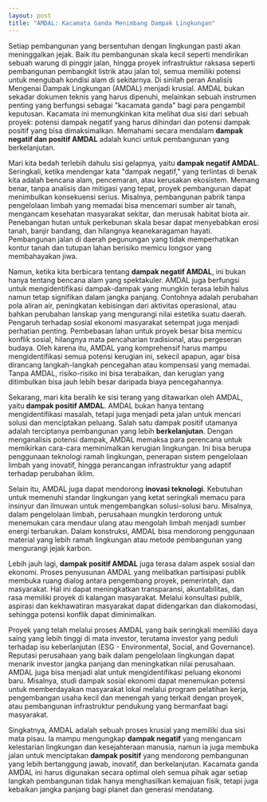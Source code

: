 ```yaml
---
layout: post
title: "AMDAL: Kacamata Ganda Menimbang Dampak Lingkungan"
---
```


Setiap pembangunan yang bersentuhan dengan lingkungan pasti akan meninggalkan jejak. Baik itu pembangunan skala kecil seperti mendirikan sebuah warung di pinggir jalan, hingga proyek infrastruktur raksasa seperti pembangunan pembangkit listrik atau jalan tol, semua memiliki potensi untuk mengubah kondisi alam di sekitarnya. Di sinilah peran Analisis Mengenai Dampak Lingkungan (AMDAL) menjadi krusial. AMDAL bukan sekadar dokumen teknis yang harus dipenuhi, melainkan sebuah instrumen penting yang berfungsi sebagai "kacamata ganda" bagi para pengambil keputusan. Kacamata ini memungkinkan kita melihat dua sisi dari sebuah proyek: potensi dampak negatif yang harus dihindari dan potensi dampak positif yang bisa dimaksimalkan. Memahami secara mendalam **dampak negatif dan positif AMDAL** adalah kunci untuk pembangunan yang berkelanjutan.

Mari kita bedah terlebih dahulu sisi gelapnya, yaitu **dampak negatif AMDAL**. Seringkali, ketika mendengar kata "dampak negatif," yang terlintas di benak kita adalah bencana alam, pencemaran, atau kerusakan ekosistem. Memang benar, tanpa analisis dan mitigasi yang tepat, proyek pembangunan dapat menimbulkan konsekuensi serius. Misalnya, pembangunan pabrik tanpa pengelolaan limbah yang memadai bisa mencemari sumber air tanah, mengancam kesehatan masyarakat sekitar, dan merusak habitat biota air. Penebangan hutan untuk perkebunan skala besar dapat menyebabkan erosi tanah, banjir bandang, dan hilangnya keanekaragaman hayati. Pembangunan jalan di daerah pegunungan yang tidak memperhatikan kontur tanah dan tutupan lahan berisiko memicu longsor yang membahayakan jiwa.

Namun, ketika kita berbicara tentang **dampak negatif AMDAL**, ini bukan hanya tentang bencana alam yang spektakuler. AMDAL juga berfungsi untuk mengidentifikasi dampak-dampak yang mungkin terasa lebih halus namun tetap signifikan dalam jangka panjang. Contohnya adalah perubahan pola aliran air, peningkatan kebisingan dari aktivitas operasional, atau bahkan perubahan lanskap yang mengurangi nilai estetika suatu daerah. Pengaruh terhadap sosial ekonomi masyarakat setempat juga menjadi perhatian penting. Pembebasan lahan untuk proyek besar bisa memicu konflik sosial, hilangnya mata pencaharian tradisional, atau pergeseran budaya. Oleh karena itu, AMDAL yang komprehensif harus mampu mengidentifikasi semua potensi kerugian ini, sekecil apapun, agar bisa dirancang langkah-langkah pencegahan atau kompensasi yang memadai. Tanpa AMDAL, risiko-risiko ini bisa terabaikan, dan kerugian yang ditimbulkan bisa jauh lebih besar daripada biaya pencegahannya.

Sekarang, mari kita beralih ke sisi terang yang ditawarkan oleh AMDAL, yaitu **dampak positif AMDAL**. AMDAL bukan hanya tentang mengidentifikasi masalah, tetapi juga menjadi peta jalan untuk mencari solusi dan menciptakan peluang. Salah satu dampak positif utamanya adalah terciptanya pembangunan yang lebih **berkelanjutan**. Dengan menganalisis potensi dampak, AMDAL memaksa para perencana untuk memikirkan cara-cara meminimalkan kerugian lingkungan. Ini bisa berupa penggunaan teknologi ramah lingkungan, penerapan sistem pengelolaan limbah yang inovatif, hingga perancangan infrastruktur yang adaptif terhadap perubahan iklim.

Selain itu, AMDAL juga dapat mendorong **inovasi teknologi**. Kebutuhan untuk memenuhi standar lingkungan yang ketat seringkali memacu para insinyur dan ilmuwan untuk mengembangkan solusi-solusi baru. Misalnya, dalam pengelolaan limbah, perusahaan mungkin terdorong untuk menemukan cara mendaur ulang atau mengolah limbah menjadi sumber energi terbarukan. Dalam konstruksi, AMDAL bisa mendorong penggunaan material yang lebih ramah lingkungan atau metode pembangunan yang mengurangi jejak karbon.

Lebih jauh lagi, **dampak positif AMDAL** juga terasa dalam aspek sosial dan ekonomi. Proses penyusunan AMDAL yang melibatkan partisipasi publik membuka ruang dialog antara pengembang proyek, pemerintah, dan masyarakat. Hal ini dapat meningkatkan transparansi, akuntabilitas, dan rasa memiliki proyek di kalangan masyarakat. Melalui konsultasi publik, aspirasi dan kekhawatiran masyarakat dapat didengarkan dan diakomodasi, sehingga potensi konflik dapat diminimalkan.

Proyek yang telah melalui proses AMDAL yang baik seringkali memiliki daya saing yang lebih tinggi di mata investor, terutama investor yang peduli terhadap isu keberlanjutan (ESG - Environmental, Social, and Governance). Reputasi perusahaan yang baik dalam pengelolaan lingkungan dapat menarik investor jangka panjang dan meningkatkan nilai perusahaan. AMDAL juga bisa menjadi alat untuk mengidentifikasi peluang ekonomi baru. Misalnya, studi dampak sosial ekonomi dapat menemukan potensi untuk memberdayakan masyarakat lokal melalui program pelatihan kerja, pengembangan usaha kecil dan menengah yang terkait dengan proyek, atau pembangunan infrastruktur pendukung yang bermanfaat bagi masyarakat.

Singkatnya, AMDAL adalah sebuah proses krusial yang memiliki dua sisi mata pisau. Ia mampu mengungkap **dampak negatif** yang mengancam kelestarian lingkungan dan kesejahteraan manusia, namun ia juga membuka jalan untuk menciptakan **dampak positif** yang mendorong pembangunan yang lebih bertanggung jawab, inovatif, dan berkelanjutan. Kacamata ganda AMDAL ini harus digunakan secara optimal oleh semua pihak agar setiap langkah pembangunan tidak hanya menghasilkan kemajuan fisik, tetapi juga kebaikan jangka panjang bagi planet dan generasi mendatang.

